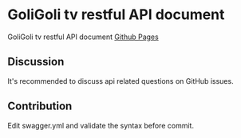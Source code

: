 # GoliGoli tv restful API document
GoliGoli tv restful API document
[Github Pages](https://goligolitv.github.io/api-document/)

## Discussion
It's recommended to discuss api related questions on GitHub issues.

## Contribution
Edit swagger.yml and validate the syntax before commit.

